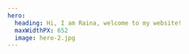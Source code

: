 ```yaml
---
hero:
  heading: Hi, I am Raina, welcome to my website!
  maxWidthPX: 652
  image: hero-2.jpg
---
```


